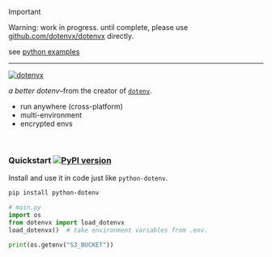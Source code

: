 > [!IMPORTANT]
>
> Warning: work in progress. until complete, please use [github.com/dotenvx/dotenvx](https://github.com/dotenvx/dotenvx) directly.
>
> see [python examples](https://dotenvx.com/docs/languages/python)
>

---

[![dotenvx](https://dotenvx.com/better-banner.png)](https://dotenvx.com)

*a better dotenv*–from the creator of [`dotenv`](https://github.com/motdotla/dotenv).

* run anywhere (cross-platform)
* multi-environment
* encrypted envs

&nbsp;


### Quickstart [![PyPI version](https://badge.fury.io/py/python-dotenvx.svg)](http://badge.fury.io/py/python-dotenvx) 

Install and use it in code just like `python-dotenv`.

```sh
pip install python-dotenv
```
```python
# main.py
import os
from dotenvx import load_dotenvx
load_dotenvx()  # take environment variables from .env.

print(os.getenv("S3_BUCKET"))
```

&nbsp;

